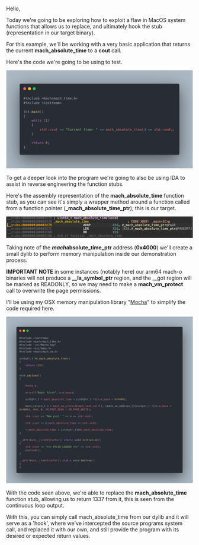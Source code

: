 Hello,

Today we're going to be exploring how to exploit a flaw in MacOS system functions that allows us to replace, and ultimately hook the stub (representation in our target binary).

For this example, we'll be working with a very basic application that returns the current **mach\_absolute\_time** to a **cout** call.

Here's the code we're going to be using to test.

![Test application output](symbol-rebinding/img/5349c66e-8138-4a16-834a-7c7b12798c27.png)

To get a deeper look into the program we're going to also be using IDA to assist in reverse engineering the function stubs.

Here's the assembly representation of the **mach\_absolute\_time** function stub, as you can see it's simply a wrapper method around a function called from a function pointer (**\_mach\_absolute\_time\_ptr**), this is our target.

![mach_absolute_time stub](symbol-rebinding/img/7c0a8735-2f35-4edf-8d64-b2d80657c94d.png)

  
Taking note of the ***mach*absolute\_time\_ptr** address (**0x4000**) we'll create a small dylib to perform memory manipulation inside our demonstration process.

**IMPORTANT NOTE** in some instances (notably here) our arm64 mach-o binaries will not produce a **\_\_la\_symbol\_ptr** region, and the \_\_got region will be marked as READONLY, so we may need to make a **mach\_vm\_protect** call to overwrite the page permissions.

I'll be using my OSX memory manipulation library "[Mocha](https://github.com/ItsJustMeChris/m0ch4)" to simplify the code required here.

![Mocha hook code](symbol-rebinding/img/eaac1028-a6a3-4db1-96bd-144e3ed707e8.png)

With the code seen above, we're able to replace the **mach\_absolute\_time** function stub, allowing us to return 1337 from it, this is seen from the continuous loop output.

With this, you can simply call mach\_absolute\_time from our dylib and it will serve as a 'hook', where we've intercepted the source programs system call, and replaced it with our own, and still provide the program with its desired or expected return values.
